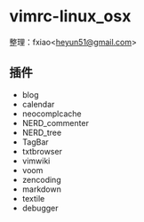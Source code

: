 vimrc-linux_osx
===============

整理：fxiao\<heyun51@gmail.com\>

插件
----

* blog
* calendar
* neocomplcache
* NERD_commenter
* NERD_tree
* TagBar
* txtbrowser
* vimwiki
* voom
* zencoding
* markdown
* textile
* debugger
